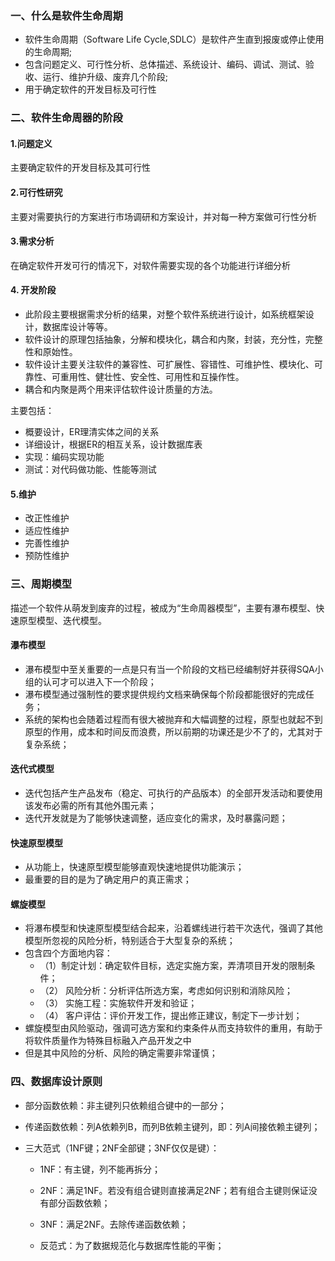 ### 一、什么是软件生命周期
- 软件生命周期（Software Life Cycle,SDLC）是软件产生直到报废或停止使用的生命周期;
- 包含问题定义、可行性分析、总体描述、系统设计、编码、调试、测试、验收、运行、维护升级、废弃几个阶段;
- 用于确定软件的开发目标及可行性

### 二、软件生命周器的阶段
#### 1.问题定义
主要确定软件的开发目标及其可行性
#### 2.可行性研究
主要对需要执行的方案进行市场调研和方案设计，并对每一种方案做可行性分析

#### 3.需求分析
在确定软件开发可行的情况下，对软件需要实现的各个功能进行详细分析

#### 4. 开发阶段
- 此阶段主要根据需求分析的结果，对整个软件系统进行设计，如系统框架设计，数据库设计等等。
- 软件设计的原理包括抽象，分解和模块化，耦合和内聚，封装，充分性，完整性和原始性。
- 软件设计主要关注软件的兼容性、可扩展性、容错性、可维护性、模块化、可靠性、可重用性、健壮性、安全性、可用性和互操作性。
- 耦合和内聚是两个用来评估软件设计质量的方法。

主要包括：
- 概要设计，ER理清实体之间的关系
- 详细设计，根据ER的相互关系，设计数据库表
- 实现：编码实现功能
- 测试：对代码做功能、性能等测试

#### 5.维护
- 改正性维护
- 适应性维护
- 完善性维护
- 预防性维护


### 三、周期模型
描述一个软件从萌发到废弃的过程，被成为“生命周器模型”，主要有瀑布模型、快速原型模型、迭代模型。

#### 瀑布模型
 - 瀑布模型中至关重要的一点是只有当一个阶段的文档已经编制好并获得SQA小组的认可才可以进入下一个阶段；
 - 瀑布模型通过强制性的要求提供规约文档来确保每个阶段都能很好的完成任务；
 - 系统的架构也会随着过程而有很大被抛弃和大幅调整的过程，原型也就起不到原型的作用，成本和时间反而浪费，所以前期的功课还是少不了的，尤其对于复杂系统；
 
#### 迭代式模型
 - 迭代包括产生产品发布（稳定、可执行的产品版本）的全部开发活动和要使用该发布必需的所有其他外围元素；
 - 迭代开发就是为了能够快速调整，适应变化的需求，及时暴露问题；
 
#### 快速原型模型
 - 从功能上，快速原型模型能够直观快速地提供功能演示；
 - 最重要的目的是为了确定用户的真正需求；
 
#### 螺旋模型
  - 将瀑布模型和快速原型模型结合起来，沿着螺线进行若干次迭代，强调了其他模型所忽视的风险分析，特别适合于大型复杂的系统；
  - 包含四个方面地内容：
      - （1）制定计划：确定软件目标，选定实施方案，弄清项目开发的限制条件；
      - （2） 风险分析：分析评估所选方案，考虑如何识别和消除风险；
      - （3） 实施工程：实施软件开发和验证；
      - （4） 客户评估：评价开发工作，提出修正建议，制定下一步计划；
  - 螺旋模型由风险驱动，强调可选方案和约束条件从而支持软件的重用，有助于将软件质量作为特殊目标融入产品开发之中
  - 但是其中风险的分析、风险的确定需要非常谨慎；
 

### 四、数据库设计原则
- 部分函数依赖：非主键列只依赖组合键中的一部分；

- 传递函数依赖：列A依赖列B，而列B依赖主键列，即：列A间接依赖主键列；

- 三大范式（1NF键；2NF全部键；3NF仅仅是键）：

    - 1NF：有主键，列不能再拆分；

    - 2NF：满足1NF。若没有组合键则直接满足2NF；若有组合主键则保证没有部分函数依赖；

    - 3NF：满足2NF。去除传递函数依赖；
    
    - 反范式：为了数据规范化与数据库性能的平衡；
  